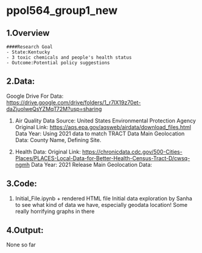 # ppol564_group1_new

## 1.Overview
    ####Research Goal
    - State:Kentucky
    - 3 toxic chemicals and people's health status
    - Outcome:Potential policy suggestions

## 2.Data:
Google Drive For Data: https://drive.google.com/drive/folders/1_r7lX19z70et-daZjuolweQsYZMqT72M?usp=sharing


  1. Air Quality Data
      Source: United States Environmental Protection Agency
      Original Link: https://aqs.epa.gov/aqsweb/airdata/download_files.html 
      Data Year: Using 2021 data to match TRACT Data
      Main Geolocation Data: County Name, Defining Site.

  2. Health Data: 
      Original Link: https://chronicdata.cdc.gov/500-Cities-Places/PLACES-Local-Data-for-Better-Health-Census-Tract-D/cwsq-ngmh
      Data Year: 2021 Release 
      Main Geolocation Data: 

## 3.Code:
  1. Initial_File.ipynb + rendered HTML file 
  Initial data exploration by Sanha to see what kind of data we have, especially geodata location! 
  Some really horrifying graphs in there 


## 4.Output:
None so far
